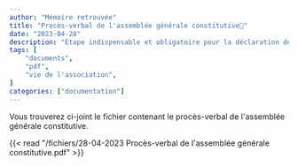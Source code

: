 ```yaml
---
author: "Mémoire retrouvée"
title: "Procès-verbal de l'assemblée générale constitutive📄"
date: "2023-04-28"
description: "Étape indispensable et obligatoire pour la déclaration de création de l'association"
tags: [
    "documents",
    "pdf",
    "vie de l'association",
]
categories: ["documentation"]
---
```


Vous trouverez ci-joint le fichier contenant le procès-verbal de l'assemblée générale constitutive.

{{< read "/fichiers/28-04-2023 Procès-verbal de l'assemblée générale constitutive.pdf" >}}

